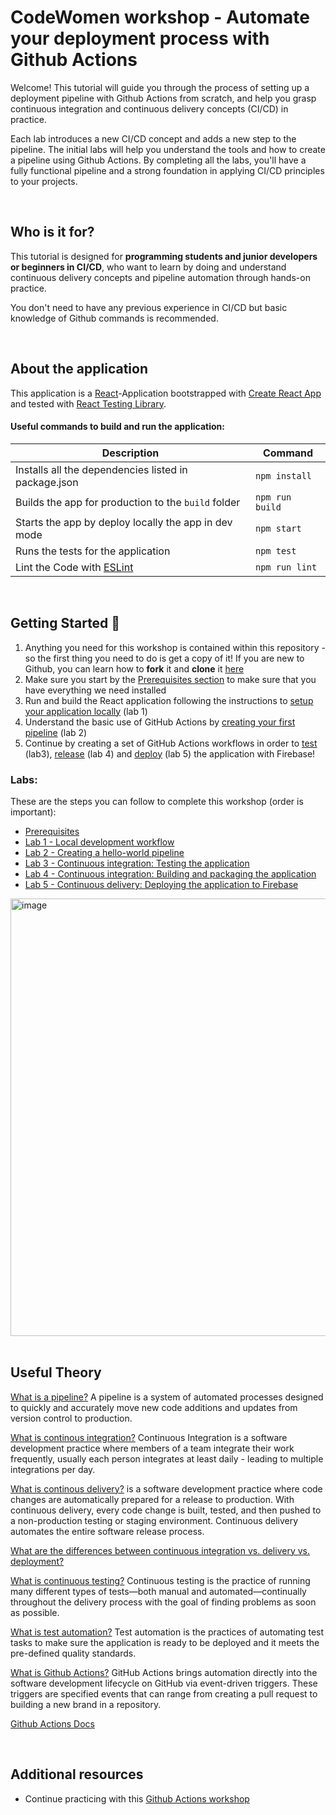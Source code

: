 # CodeWomen workshop - Automate your deployment process with Github Actions

Welcome! This tutorial will guide you through the process of setting up a deployment pipeline with Github Actions from scratch, and help you grasp continuous integration and continuous delivery concepts (CI/CD) in practice.

Each lab introduces a new CI/CD concept and adds a new step to the pipeline. The initial labs will help you understand the tools and how to create a pipeline using Github Actions. By completing all the labs, you'll have a fully functional pipeline and a strong foundation in applying CI/CD principles to your projects.

&nbsp; &nbsp; 

## Who is it for?

This tutorial is designed for **programming students and junior developers or beginners in CI/CD**, who want to learn by doing and understand continuous delivery concepts and pipeline automation through hands-on practice.    

You don't need to have any previous experience in CI/CD but basic knowledge of Github commands is recommended.

&nbsp; &nbsp; 

## About the application

This application is a [React](https://reactjs.org/)-Application bootstrapped with [Create React App](https://github.com/facebook/create-react-app) and tested with [React Testing Library](https://testing-library.com/docs/react-testing-library/intro/).

#### Useful commands to build and run the application:

| Description                                               | Command         |
| --------------------------------------------------------- | --------------- |
| Installs all the dependencies listed in package.json      | `npm install`   |
| Builds the app for production to the `build` folder       | `npm run build` |
| Starts the app by deploy locally the app in dev mode      | `npm start`     |
| Runs the tests for the application                        | `npm test`      |
| Lint the Code with [ESLint](https://eslint.org/)          | `npm run lint`  |


&nbsp; &nbsp;   

## Getting Started 🚀

1. Anything you need for this workshop is contained within this repository - so the first thing you need to do is get a copy of it! If you are new to Github, you can learn how to **fork** it and **clone** it [here](https://docs.github.com/en/get-started/quickstart/fork-a-repo#forking-a-repository)
2. Make sure you start by the [Prerequisites section](docs/00-prerequisites.md) to make sure that you have everything we need installed
3. Run and build the React application following the instructions to [setup your application locally](docs/01-local-development.md) (lab 1)
4. Understand the basic use of GitHub Actions by [creating your first pipeline](docs/02-creating-your-first-github-workflow.md) (lab 2)
5. Continue by creating a set of GitHub Actions workflows in order to [test](docs/03-adding-test-to-the-pipeline.md) (lab3), [release](docs/04-building-and-packaging-the-application.md) (lab 4) and [deploy](docs/05-deploying-to-an-environment.md) (lab 5) the application with Firebase!

### Labs: 
These are the steps you can follow to complete this workshop (order is important):

- [Prerequisites](docs/00-prerequisites.md)
- [Lab 1 - Local development workflow](docs/01-local-development.md)
- [Lab 2 - Creating a hello-world pipeline](docs/02-creating-your-first-github-workflow.md)
- [Lab 3 - Continuous integration: Testing the application](docs/03-adding-test-to-the-pipeline.md)
- [Lab 4 - Continuous integration: Building and packaging the application](docs/04-building-and-packaging-the-application.md)
- [Lab 5 - Continuous delivery: Deploying the application to Firebase](docs/05-deploying-to-an-environment.md)


<img width="700" alt="image" src="https://github.com/caprosset/github-actions-repository/assets/12846321/4d28788d-a126-4c5a-b0b5-c326721ee9c5">
&nbsp; &nbsp; 

## Useful Theory

[What is a pipeline?](https://www.atlassian.com/devops/devops-tools/devops-pipeline#:~:text=A%20DevOps%20pipeline%20is%20a,code%20to%20a%20production%20environment.)
A pipeline is a system of automated processes designed to quickly and accurately move new code additions and updates from version control to production.

[What is continous integration?](https://martinfowler.com/articles/continuousIntegration.html#:~:text=Continuous%20Integration%20is%20a%20software,to%20multiple%20integrations%20per%20day.)
Continuous Integration is a software development practice where members of a team integrate their work frequently, usually each person integrates at least daily - leading to multiple integrations per day.

[What is continous delivery?](https://aws.amazon.com/devops/continuous-delivery/?nc1=h_ls)
is a software development practice where code changes are automatically prepared for a release to production.
With continuous delivery, every code change is built, tested, and then pushed to a non-production testing or staging environment.
Continuous delivery automates the entire software release process.

[What are the differences between continuous integration vs. delivery vs. deployment?](https://www.atlassian.com/continuous-delivery/principles/continuous-integration-vs-delivery-vs-deployment)

[What is continuous testing?](https://continuousdelivery.com/foundations/test-automation/)
Continuous testing is the practice of running many different types of tests—both manual and automated—continually throughout the delivery process with the goal of finding problems as soon as possible.

[What is test automation?](https://www.atlassian.com/devops/devops-tools/test-automation)
Test automation is the practices of automating test tasks to make sure the application is ready to be deployed and it meets the pre-defined quality standards.

[What is Github Actions?](https://resources.github.com/downloads/What-is-GitHub.Actions_.Benefits-and-examples.pdf)
GitHub Actions brings automation directly into the software development lifecycle on GitHub via event-driven triggers. These
triggers are specified events that can range from creating a pull request to building a new brand in a repository.

[Github Actions Docs](https://docs.github.com/en/actions/learn-github-actions/understanding-github-actions?learn=getting_started)


&nbsp; &nbsp; 

## Additional resources

- Continue practicing with this [Github Actions workshop](https://github.com/actions-workshop/actions-workshop)
